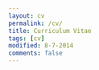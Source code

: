 ```yaml
---
layout: cv
permalink: /cv/
title: Curriculum Vitae
tags: [cv]
modified: 8-7-2014
comments: false
---
```

